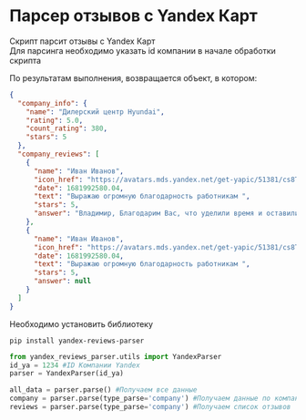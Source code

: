 # Парсер отзывов c Yandex Карт

Скрипт парсит отзывы с Yandex Карт<br>
Для парсинга необходимо указать id компании в начале обработки скрипта

По результатам выполнения, возвращается объект, в котором:
```json
{
  "company_info": {
    "name": "Дилерский центр Hyundai",
    "rating": 5.0,
    "count_rating": 380,
    "stars": 5
  },
  "company_reviews": [
    {
      "name": "Иван Иванов",
      "icon_href": "https://avatars.mds.yandex.net/get-yapic/51381/cs8Tx0sigtfayYhRQBDJkavzJU-1/islands-68",
      "date": 1681992580.04,
      "text": "Выражаю огромную благодарность работникам ",
      "stars": 5,
      "answer": "Владимир, Благодарим Вас, что уделили время и оставили приятный отзыв о нашем автосервисе! Мы для Вас приготовили подарок в следующий визит."
    },
    {
      "name": "Иван Иванов",
      "icon_href": "https://avatars.mds.yandex.net/get-yapic/51381/cs8Tx0sigtfayYhRQBDJkavzJU-1/islands-68",
      "date": 1681992580.04,
      "text": "Выражаю огромную благодарность работникам ",
      "stars": 5,
      "answer": null
    }
  ]
}
```


Необходимо установить библиотеку<br>
```shell
pip install yandex-reviews-parser
```

```python
from yandex_reviews_parser.utils import YandexParser
id_ya = 1234 #ID Компании Yandex
parser = YandexParser(id_ya)

all_data = parser.parse() #Получаем все данные
company = parser.parse(type_parse='company') #Получаем данные по компании
reviews = parser.parse(type_parse='company') #Получаем список отзывов
```